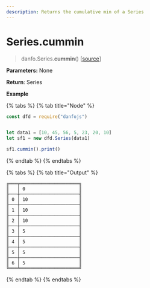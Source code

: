 ```yaml
---
description: Returns the cumulative min of a Series
---
```


# Series.cummin

> danfo.Series.**cummin**\(\)       \[[source](https://github.com/opensource9ja/danfojs/blob/master/danfojs/src/core/series.js#L816)\]

**Parameters:** None

**Return**: Series

**Example**

{% tabs %}
{% tab title="Node" %}
```javascript
const dfd = require("danfojs")


let data1 = [10, 45, 56, 5, 23, 20, 10]
let sf1 = new dfd.Series(data1)

sf1.cummin().print()
```
{% endtab %}
{% endtabs %}

{% tabs %}
{% tab title="Output" %}
```text
╔═══╤══════════════════════╗
║   │ 0                    ║
╟───┼──────────────────────╢
║ 0 │ 10                   ║
╟───┼──────────────────────╢
║ 1 │ 10                   ║
╟───┼──────────────────────╢
║ 2 │ 10                   ║
╟───┼──────────────────────╢
║ 3 │ 5                    ║
╟───┼──────────────────────╢
║ 4 │ 5                    ║
╟───┼──────────────────────╢
║ 5 │ 5                    ║
╟───┼──────────────────────╢
║ 6 │ 5                    ║
╚═══╧══════════════════════╝
```
{% endtab %}
{% endtabs %}

